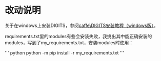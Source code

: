 # 改动说明

关于在windows上安装DIGITS，参阅[caffe\DIGITS安装教程（windows版）](https://1drv.ms/u/s!Aozr_EldTteQjG1IX55HPylTeBQd)。

requirements.txt里的modules有些会安装失败，我挑出其中能正确安装的modules，写到了my_requirements.txt，安装modules时使用：

''' python
python -m pip install -r my_requirements.txt
'''
